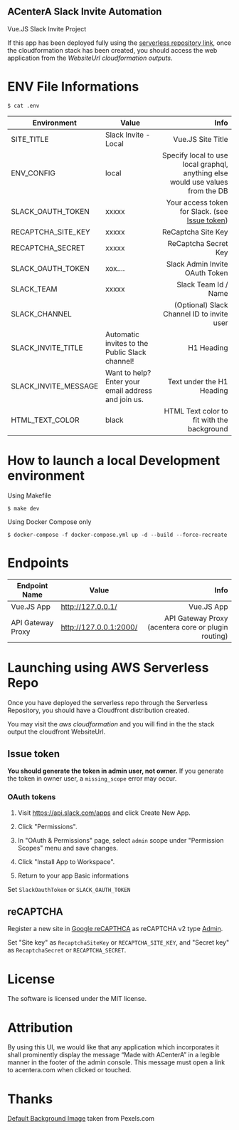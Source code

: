 ACenterA Slack Invite Automation
------------

Vue.JS Slack Invite Project

If this app has been deployed fully using the [serverless repository link](https://serverlessrepo.aws.amazon.com/applications/arn:aws:serverlessrepo:us-east-1:356769441913:applications~slack-invite), once the cloudformation stack has been created, you should access the web application from the *WebsiteUrl cloudformation outputs*.

# ENV File Informations

    $ cat .env

| Environment   | Value          | Info  |
| ------------- |---------------| -----:|
| SITE_TITLE | Slack Invite - Local | Vue.JS Site Title |
| ENV_CONFIG | local | Specify local to use local graphql, anything else would use values from the DB |
| SLACK_OAUTH_TOKEN | xxxxx | Your access token for Slack. (see [Issue token](#issue-token)) |
| RECAPTCHA_SITE_KEY | xxxxx | ReCaptcha Site Key |
| RECAPTCHA_SECRET | xxxxx | ReCaptcha Secret Key |
| SLACK_OAUTH_TOKEN | xox.... | Slack Admin Invite OAuth Token |
| SLACK_TEAM | xxxxx | Slack Team Id / Name |
| SLACK_CHANNEL | | (Optional) Slack Channel ID to invite user |
| SLACK_INVITE_TITLE | Automatic invites to the Public Slack channel! | H1 Heading |
| SLACK_INVITE_MESSAGE | Want to help? Enter your email address and join us. | Text under the H1 Heading |
| HTML_TEXT_COLOR | black | HTML Text color to fit with the background |

# How to launch a local Development environment

Using Makefile

    $ make dev

Using Docker Compose only

    $ docker-compose -f docker-compose.yml up -d --build --force-recreate


# Endpoints

| Endpoint Name  | Value          | Info  |
| ------------- |---------------| -----:|
| Vue.JS App | http://127.0.0.1/ | Vue.JS App |
| API Gateway Proxy | http://127.0.0.1:2000/ | API Gateway Proxy (acentera core or plugin routing) |

# Launching using AWS Serverless Repo

Once you have deployed the serverless repo through the Serverless Repository, you should have a Cloudfront distribution created.

You may visit the *aws cloudformation* and you will find in the the stack output the cloudfront WebsiteUrl.


## Issue token
**You should generate the token in admin user, not owner.** If you generate the token in owner user, a `missing_scope` error may occur.

### OAuth tokens

1. Visit <https://api.slack.com/apps> and click Create New App.

2. Click "Permissions".

3. In "OAuth & Permissions" page, select `admin` scope under "Permission Scopes" menu and save changes.

4. Click "Install App to Workspace".

5. Return to your app Basic informations

Set `SlackOauthToken` or `SLACK_OAUTH_TOKEN`


## reCAPTCHA
Register a new site in [Google reCAPTHCA](https://www.google.com/recaptcha/)
as reCAPTCHA v2 type [Admin](https://www.google.com/recaptcha/admin/).

Set "Site key" as `RecaptchaSiteKey` or `RECAPTCHA_SITE_KEY`,
and "Secret key" as `RecaptchaSecret` or `RECAPTCHA_SECRET`.


# License
The software is licensed under the MIT license.

# Attribution
By using this UI, we would like that any application which incorporates it shall prominently display the message “Made with ACenterA” in a legible manner in the footer of the admin console. This message must open a link to acentera.com when clicked or touched.

# Thanks

[Default Background Image](https://www.pexels.com/photo/mountain-under-starry-sky-1624504/) taken from Pexels.com
